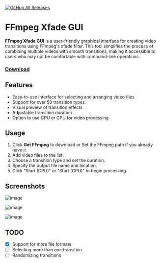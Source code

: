 [![GitHub All Releases](https://img.shields.io/github/downloads/afkarxyz/FFmpeg-Xfade-GUI/total?style=for-the-badge)](https://github.com/afkarxyz/FFmpeg-Xfade-GUI/releases)

# FFmpeg Xfade GUI

**FFmpeg Xfade GUI** is a user-friendly graphical interface for creating video transitions using FFmpeg's xfade filter. This tool simplifies the process of combining multiple videos with smooth transitions, making it accessible to users who may not be comfortable with command-line operations.

### [Download](https://github.com/afkarxyz/FFmpeg-Xfade-GUI/releases/download/v1.1/XfadeGUI.exe)

## Features

- Easy-to-use interface for selecting and arranging video files
- Support for over 50 transition types
- Visual preview of transition effects
- Adjustable transition duration
- Option to use CPU or GPU for video processing

## Usage

1. Click **Get FFmpeg** to download or Set the FFmpeg path if you already have it.
2. Add video files to the list.
3. Choose a transition type and set the duration.
4. Specify the output file name and location.
5. Click "Start (CPU)" or "Start (GPU)" to begin processing.
   
## Screenshots

![image](https://github.com/user-attachments/assets/0b084fb5-b9a0-4dc8-aa0c-1f104848f38f)

![image](https://github.com/user-attachments/assets/fb2e86f7-7164-43ff-a2a4-081d13c05596)

![image](https://github.com/user-attachments/assets/bdeadbd4-03b9-414e-9483-64f9adfe926c)

## TODO

- [x] Support for more file formats
- [ ] Selecting more than one transition  
- [ ] Randomizing transitions
